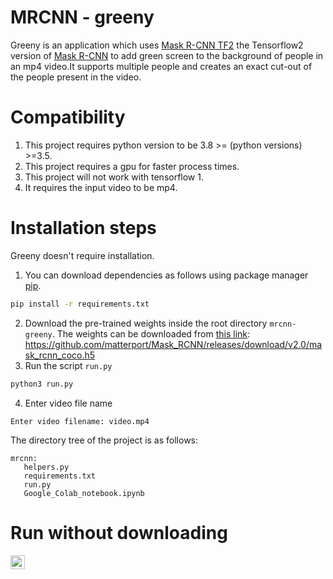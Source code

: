 # MRCNN - greeny

Greeny is an application which uses [Mask R-CNN TF2](https://github.com/ahmedfgad/Mask-RCNN-TF2) the Tensorflow2 version of [Mask R-CNN](https://github.com/matterport/Mask_RCNN) to add green screen to the background of people in an mp4 video.It supports multiple people and creates an exact cut-out of the people present in the video.

# Compatibility 
1. This project requires python version to be 3.8 >= (python versions) >=3.5.
2. This project requires a gpu for faster process times.
3. This project will not work with tensorflow 1.
4. It requires the input video to be mp4.


# Installation steps
Greeny doesn't require installation. 
1. You can download dependencies as follows
using package manager [pip](https://pip.pypa.io/en/stable/).
```bash
pip install -r requirements.txt
```


2. Download the pre-trained weights inside the root directory `mrcnn-greeny`. The weights can be downloaded from [this link](https://github.com/matterport/Mask_RCNN/releases/download/v2.0/mask_rcnn_coco.h5): https://github.com/matterport/Mask_RCNN/releases/download/v2.0/mask_rcnn_coco.h5 
3. Run the script `run.py`

```bash
python3 run.py
```
4. Enter video file name 

```python3
Enter video filename: video.mp4
```

The directory tree of the project is as follows:
```
mrcnn:
   helpers.py
   requirements.txt
   run.py
   Google_Colab_notebook.ipynb
```
# Run without downloading
<a href="https://colab.research.google.com/github/divij-pawar/mrcnn-greeny/blob/main/Google_Colab_notebook.ipynb"><img src="https://colab.research.google.com/assets/colab-badge.svg" height=22.5></a> 

